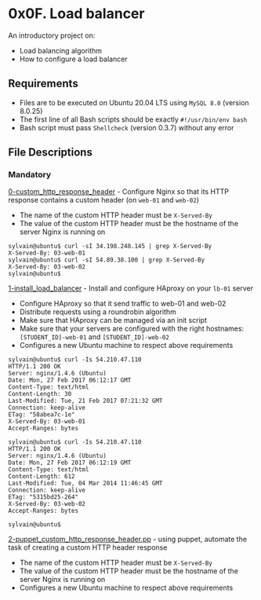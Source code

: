 # 0x0F. Load balancer
An introductory project on:

- Load balancing algorithm
- How to configure a load balancer

## Requirements
- Files are to be executed on Ubuntu 20.04 LTS using `MySQL 8.0` (version 8.0.25)
- The first line of all Bash scripts should be exactly `#!/usr/bin/env bash`
- Bash script must pass `Shellcheck` (version 0.3.7) without any error

## File Descriptions
### Mandatory
[0-custom_http_response_header](./0-custom_http_response_header) - Configure Nginx so that its HTTP response contains a custom header (on `web-01` and `web-02`)
- The name of the custom HTTP header must be `X-Served-By`
- The value of the custom HTTP header must be the hostname of the server Nginx is running on
```
sylvain@ubuntu$ curl -sI 34.198.248.145 | grep X-Served-By
X-Served-By: 03-web-01
sylvain@ubuntu$ curl -sI 54.89.38.100 | grep X-Served-By
X-Served-By: 03-web-02
sylvain@ubuntu$
```

[1-install_load_balancer](./1-install_load_balancer) - Install and configure HAproxy on your `lb-01` server
- Configure HAproxy so that it send traffic to web-01 and web-02
- Distribute requests using a roundrobin algorithm
- Make sure that HAproxy can be managed via an init script
- Make sure that your servers are configured with the right hostnames: `[STUDENT_ID]-web-01` and `[STUDENT_ID]-web-02`
- Configures a new Ubuntu machine to respect above requirements
```
sylvain@ubuntu$ curl -Is 54.210.47.110
HTTP/1.1 200 OK
Server: nginx/1.4.6 (Ubuntu)
Date: Mon, 27 Feb 2017 06:12:17 GMT
Content-Type: text/html
Content-Length: 30
Last-Modified: Tue, 21 Feb 2017 07:21:32 GMT
Connection: keep-alive
ETag: "58abea7c-1e"
X-Served-By: 03-web-01
Accept-Ranges: bytes

sylvain@ubuntu$ curl -Is 54.210.47.110
HTTP/1.1 200 OK
Server: nginx/1.4.6 (Ubuntu)
Date: Mon, 27 Feb 2017 06:12:19 GMT
Content-Type: text/html
Content-Length: 612
Last-Modified: Tue, 04 Mar 2014 11:46:45 GMT
Connection: keep-alive
ETag: "5315bd25-264"
X-Served-By: 03-web-02
Accept-Ranges: bytes

sylvain@ubuntu$
```

[2-puppet_custom_http_response_header.pp](./2-puppet_custom_http_response_header.pp) - using puppet, automate the task of creating a custom HTTP header response
- The name of the custom HTTP header must be `X-Served-By`
- The value of the custom HTTP header must be the hostname of the server Nginx is running on
- Configures a new Ubuntu machine to respect above requirements